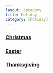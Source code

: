 ```yaml
---
layout: category
title: Holiday
category: [holiday]
---
```


<h3><a class="post-link" href="/categories/holiday/christmas">Christmas</a></h3>
<h3><a class="post-link" href="/categories/holiday/easter">Easter</a></h3>
<h3><a class="post-link" href="/categories/holiday/thanksgiving">Thanksgiving</a></h3>
